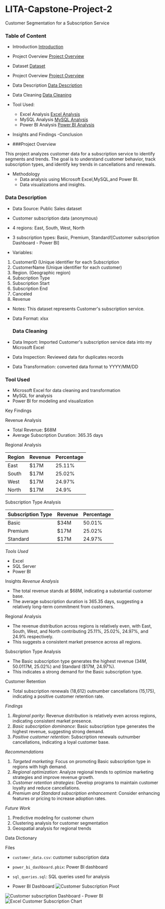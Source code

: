# LITA-Capstone-Project-2
Customer Segmentation for a Subscription Service
### Table of Content
- Introduction [Introduction](#introduction)
- Project Overview [Project Overview](#project_overview)
- Dataset [Dataset](#dataset)

- Project Overview [Project Overview](#project-overview)
- Data Description [Data Description](#data-description)
- Data Cleaning [Data Cleaning](#data-cleaning)
- Tool Used:
  - Excel Analysis [Excel Analysis](#excel-analysis)
  - MySQL Analysis [MySQL Analysis](#mysql_analysis)
  - Power BI Analysis [Power BI Analysis](#power_bi_analysis)

- Insights and Findings 
-Conclusion 




- ###Project Overview

This project analyzes customer data for a subscription service to identify segments and trends. The goal is to understand customer behavior, track subscription types, and identify key trends in cancellations and renewals.




- Methodology
  - Data analysis using Microsoft Excel,MySQL,and Power BI.
  - Data visualizations and insights.

 ### Data Description 
 - Data Source: Public Sales dataset
 - Customer subscription data (anonymous)
- 4 regions: East, South, West, North
- 3 subscription types: Basic, Premium, Standard![Customer subscription Dashboard - Power BI]


- Variables:
 1. CustomerID (Unique identifier for each Subscription 
 2. CustomerName (Unique identifier for each customer)
 3. Region. (Geographic region)
 4. Subscription Type 
 5. Subscription Start
 6. Subscription End
 7. Canceled 
 8. Revenue 

- Notes: This dataset represents Customer's subscription service.
- Data Format: xlsx

  ### Data Cleaning 
 - Data Import: Imported Customer's subscription service data into my Microsoft Excel
 - Data Inspection: Reviewed data for duplicates records 
 - Data Transformation: converted data format to YYYY/MM/DD

### Tool Used
- Microsoft Excel for data cleaning and transformation 
- MySQL for analysis 
- Power BI for modeling and visualization





Key Findings

Revenue Analysis

- Total Revenue: $68M
- Average Subscription Duration: 365.35 days

Regional Analysis

| Region | Revenue | Percentage |
| --- | --- | --- |
| East | $17M | 25.11% |
| South | $17M | 25.02% |
| West | $17M | 24.97% |
| North | $17M | 24.9% |

Subscription Type Analysis

| Subscription Type | Revenue | Percentage |
| --- | --- | --- |
| Basic | $34M | 50.01% |
| Premium | $17M | 25.02% |
| Standard | $17M | 24.97% |

*Tools Used*

- Excel
- SQL Server
- Power BI





Insights
*Revenue Analysis*

- The total revenue stands at $68M, indicating a substantial customer base.
- The average subscription duration is 365.35 days, suggesting a relatively long-term commitment from customers.

Regional Analysis

- The revenue distribution across regions is relatively even, with East, South, West, and North contributing 25.11%, 25.02%, 24.97%, and 24.9% respectively.
- This suggests a consistent market presence across all regions.

Subscription Type Analysis

- The Basic subscription type generates the highest revenue ($34M, 50.01%), followed by Premium ($17M, 25.02%) and Standard ($17M, 24.97%).
- This indicates a strong demand for the Basic subscription type.

Customer Retention

- Total subscription renewals (18,612) outnumber cancellations (15,175), indicating a positive customer retention rate.

*Findings*

1. *Regional parity*: Revenue distribution is relatively even across regions, indicating consistent market presence.
2. *Basic subscription dominance*: Basic subscription type generates the highest revenue, suggesting strong demand.
3. *Positive customer retention*: Subscription renewals outnumber cancellations, indicating a loyal customer base.

*Recommendations*

1. *Targeted marketing*: Focus on promoting Basic subscription type in regions with high demand.
2. *Regional optimization*: Analyze regional trends to optimize marketing strategies and improve revenue growth.
3. *Customer retention strategies*: Develop programs to maintain customer loyalty and reduce cancellations.
4. *Premium and Standard subscription enhancement*: Consider enhancing features or pricing to increase adoption rates.

*Future Work*

1. Predictive modeling for customer churn
2. Clustering analysis for customer segmentation
3. Geospatial analysis for regional trends

Data Dictionary



Files

- `customer_data.csv`: customer subscription data
- `power_bi_dashboard.pbix`: Power BI dashboard
- `sql_queries.sql`: SQL queries used for analysis







- Power BI Dashboard
![Customer Subscription Pivot](https://github.com/user-attachments/assets/4a817064-92bb-46b6-af94-fade1d13e8d9)


![Customer subscription Dashboard - Power BI](https://github.com/user-attachments/assets/2b6d5941-2082-4bd8-930a-89c2f0eecd1e)
![Excel Customer Subscription Chart](https://github.com/user-attachments/assets/47a3063f-97d5-42d7-a7f9-6cd4958b7d6f)
